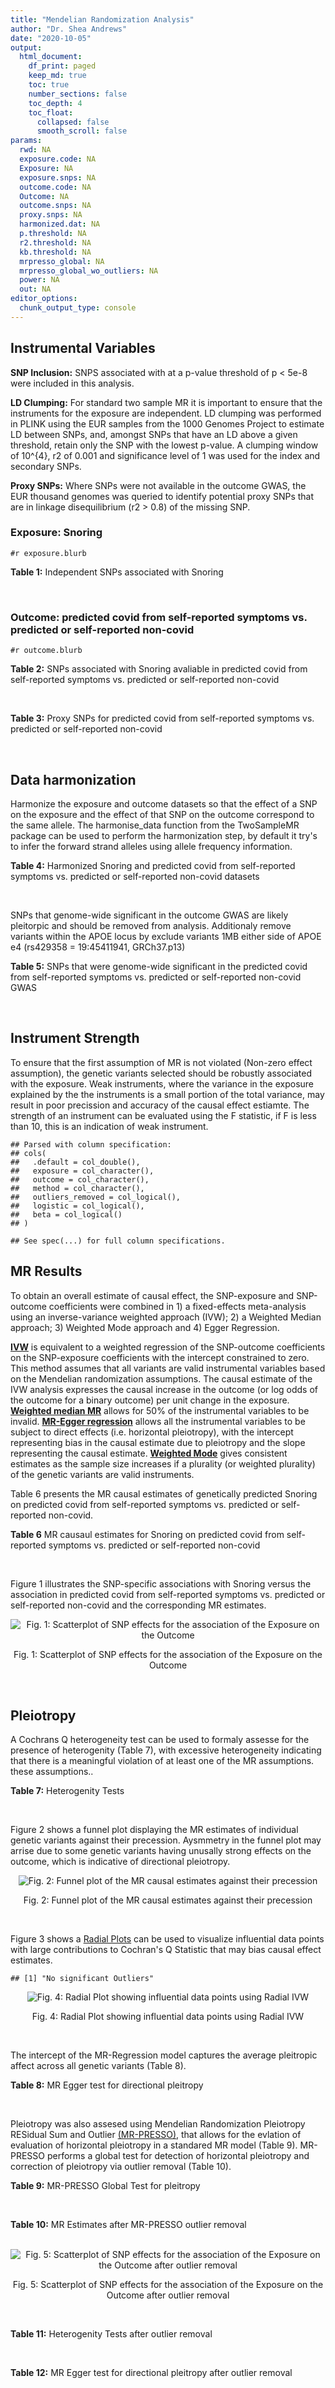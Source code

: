 ```yaml
---
title: "Mendelian Randomization Analysis"
author: "Dr. Shea Andrews"
date: "2020-10-05"
output:
  html_document:
    df_print: paged
    keep_md: true
    toc: true
    number_sections: false
    toc_depth: 4
    toc_float:
      collapsed: false
      smooth_scroll: false
params:
  rwd: NA
  exposure.code: NA
  Exposure: NA
  exposure.snps: NA
  outcome.code: NA
  Outcome: NA
  outcome.snps: NA
  proxy.snps: NA
  harmonized.dat: NA
  p.threshold: NA
  r2.threshold: NA
  kb.threshold: NA
  mrpresso_global: NA
  mrpresso_global_wo_outliers: NA
  power: NA
  out: NA
editor_options:
  chunk_output_type: console
---
```







## Instrumental Variables
**SNP Inclusion:** SNPS associated with at a p-value threshold of p < 5e-8 were included in this analysis.
<br>

**LD Clumping:** For standard two sample MR it is important to ensure that the instruments for the exposure are independent. LD clumping was performed in PLINK using the EUR samples from the 1000 Genomes Project to estimate LD between SNPs, and, amongst SNPs that have an LD above a given threshold, retain only the SNP with the lowest p-value. A clumping window of 10^{4}, r2 of 0.001 and significance level of 1 was used for the index and secondary SNPs.
<br>

**Proxy SNPs:** Where SNPs were not available in the outcome GWAS, the EUR thousand genomes was queried to identify potential proxy SNPs that are in linkage disequilibrium (r2 > 0.8) of the missing SNP.
<br>

### Exposure: Snoring
`#r exposure.blurb`
<br>

**Table 1:** Independent SNPs associated with Snoring
<div data-pagedtable="false">
  <script data-pagedtable-source type="application/json">
{"columns":[{"label":["SNP"],"name":[1],"type":["chr"],"align":["left"]},{"label":["CHROM"],"name":[2],"type":["dbl"],"align":["right"]},{"label":["POS"],"name":[3],"type":["dbl"],"align":["right"]},{"label":["REF"],"name":[4],"type":["chr"],"align":["left"]},{"label":["ALT"],"name":[5],"type":["chr"],"align":["left"]},{"label":["AF"],"name":[6],"type":["dbl"],"align":["right"]},{"label":["BETA"],"name":[7],"type":["dbl"],"align":["right"]},{"label":["SE"],"name":[8],"type":["dbl"],"align":["right"]},{"label":["Z"],"name":[9],"type":["dbl"],"align":["right"]},{"label":["P"],"name":[10],"type":["dbl"],"align":["right"]},{"label":["N"],"name":[11],"type":["dbl"],"align":["right"]},{"label":["TRAIT"],"name":[12],"type":["chr"],"align":["left"]}],"data":[{"1":"rs75144690","2":"1","3":"39698433","4":"T","5":"G","6":"0.688406","7":"-0.00631455","8":"0.00112857","9":"-5.59518","10":"1.8e-08","11":"408317","12":"Snoring"},{"1":"rs1416685","2":"1","3":"51243374","4":"G","5":"C","6":"0.407832","7":"0.00621289","8":"0.00106412","9":"5.83852","10":"5.3e-09","11":"408317","12":"Snoring"},{"1":"rs12119849","2":"1","3":"96878072","4":"G","5":"A","6":"0.087458","7":"0.01225620","8":"0.00186046","9":"6.58773","10":"4.1e-11","11":"408317","12":"Snoring"},{"1":"rs2115855","2":"2","3":"103875811","4":"T","5":"G","6":"0.269891","7":"0.00642997","8":"0.00118582","9":"5.42238","10":"3.6e-08","11":"408317","12":"Snoring"},{"1":"rs61597598","2":"2","3":"156996626","4":"G","5":"A","6":"0.135665","7":"0.01189470","8":"0.00152920","9":"7.77838","10":"5.1e-15","11":"408317","12":"Snoring"},{"1":"rs1374895","2":"3","3":"77615539","4":"C","5":"T","6":"0.545455","7":"-0.00647737","8":"0.00105131","9":"-6.16124","10":"4.5e-10","11":"408317","12":"Snoring"},{"1":"rs1609721","2":"3","3":"94009049","4":"T","5":"C","6":"0.399495","7":"-0.00606085","8":"0.00106787","9":"-5.67564","10":"8.0e-09","11":"408317","12":"Snoring"},{"1":"rs34811474","2":"4","3":"25408838","4":"G","5":"A","6":"0.232211","7":"-0.00799627","8":"0.00123692","9":"-6.46466","10":"1.3e-10","11":"408317","12":"Snoring"},{"1":"rs2307111","2":"5","3":"75003678","4":"T","5":"C","6":"0.393270","7":"-0.00766743","8":"0.00106982","9":"-7.16703","10":"4.8e-13","11":"408317","12":"Snoring"},{"1":"rs13156484","2":"5","3":"122653399","4":"G","5":"A","6":"0.471755","7":"-0.00579606","8":"0.00105642","9":"-5.48651","10":"2.7e-08","11":"408317","12":"Snoring"},{"1":"rs4976269","2":"5","3":"134452597","4":"G","5":"A","6":"0.328799","7":"-0.00684392","8":"0.00111414","9":"-6.14278","10":"8.6e-10","11":"408317","12":"Snoring"},{"1":"rs947612","2":"6","3":"73738661","4":"G","5":"A","6":"0.752976","7":"-0.00672890","8":"0.00121018","9":"-5.56025","10":"1.5e-08","11":"408317","12":"Snoring"},{"1":"rs2207944","2":"6","3":"84307328","4":"T","5":"C","6":"0.454561","7":"0.00594528","8":"0.00106471","9":"5.58394","10":"2.0e-08","11":"408317","12":"Snoring"},{"1":"rs17060460","2":"6","3":"100827834","4":"A","5":"G","6":"0.226648","7":"0.00709136","8":"0.00124704","9":"5.68655","10":"1.4e-08","11":"408317","12":"Snoring"},{"1":"rs17151229","2":"7","3":"127382155","4":"G","5":"C","6":"0.341229","7":"0.00653990","8":"0.00110239","9":"5.93247","10":"1.9e-09","11":"408317","12":"Snoring"},{"1":"rs13251292","2":"8","3":"71474355","4":"A","5":"G","6":"0.411138","7":"0.00737472","8":"0.00106717","9":"6.91054","10":"4.3e-12","11":"408317","12":"Snoring"},{"1":"rs7829639","2":"8","3":"78215352","4":"A","5":"G","6":"0.710398","7":"0.00741278","8":"0.00115501","9":"6.41794","10":"1.4e-10","11":"408317","12":"Snoring"},{"1":"rs4744369","2":"9","3":"97475396","4":"T","5":"A","6":"0.587017","7":"0.00582525","8":"0.00106803","9":"5.45420","10":"4.0e-08","11":"408317","12":"Snoring"},{"1":"rs725861","2":"10","3":"9063776","4":"A","5":"G","6":"0.188021","7":"0.00908198","8":"0.00133779","9":"6.78879","10":"1.0e-11","11":"408317","12":"Snoring"},{"1":"rs2049045","2":"11","3":"27694241","4":"G","5":"C","6":"0.186316","7":"-0.00834105","8":"0.00134145","9":"-6.21794","10":"8.8e-10","11":"408317","12":"Snoring"},{"1":"rs11018488","2":"11","3":"88861590","4":"A","5":"T","6":"0.373309","7":"-0.00678037","8":"0.00109873","9":"-6.17110","10":"5.3e-10","11":"408317","12":"Snoring"},{"1":"rs10878269","2":"12","3":"65791463","4":"C","5":"T","6":"0.364260","7":"0.00885643","8":"0.00108623","9":"8.15337","10":"2.3e-16","11":"408317","12":"Snoring"},{"1":"rs12429765","2":"13","3":"40745860","4":"A","5":"G","6":"0.491991","7":"-0.00679952","8":"0.00105080","9":"-6.47080","10":"6.2e-11","11":"408317","12":"Snoring"},{"1":"rs592333","2":"13","3":"51340315","4":"A","5":"G","6":"0.443919","7":"0.00905794","8":"0.00105120","9":"8.61676","10":"1.0e-17","11":"408317","12":"Snoring"},{"1":"rs9583546","2":"13","3":"111566412","4":"G","5":"C","6":"0.632219","7":"0.00586789","8":"0.00108049","9":"5.43077","10":"4.0e-08","11":"408317","12":"Snoring"},{"1":"rs2664299","2":"14","3":"99742187","4":"T","5":"C","6":"0.420780","7":"-0.00750294","8":"0.00106064","9":"-7.07397","10":"1.1e-12","11":"408317","12":"Snoring"},{"1":"rs1108431","2":"16","3":"31054607","4":"C","5":"T","6":"0.373169","7":"0.00659375","8":"0.00107941","9":"6.10866","10":"1.2e-09","11":"408317","12":"Snoring"},{"1":"rs57292959","2":"16","3":"53799279","4":"G","5":"T","6":"0.420989","7":"0.00694978","8":"0.00105927","9":"6.56091","10":"5.1e-11","11":"408317","12":"Snoring"},{"1":"rs8069947","2":"17","3":"1985843","4":"C","5":"T","6":"0.445942","7":"-0.00660598","8":"0.00105133","9":"-6.28345","10":"2.8e-10","11":"408317","12":"Snoring"},{"1":"rs1641511","2":"17","3":"7559677","4":"G","5":"A","6":"0.759472","7":"-0.00714582","8":"0.00123353","9":"-5.79298","10":"5.0e-09","11":"408317","12":"Snoring"},{"1":"rs57222984","2":"17","3":"43758898","4":"A","5":"G","6":"0.243725","7":"0.00843452","8":"0.00122014","9":"6.91275","10":"5.4e-12","11":"408317","12":"Snoring"},{"1":"rs17680229","2":"17","3":"46129762","4":"G","5":"A","6":"0.154745","7":"-0.00907807","8":"0.00145122","9":"-6.25547","10":"4.3e-10","11":"408317","12":"Snoring"},{"1":"rs180110","2":"17","3":"67930613","4":"G","5":"A","6":"0.590332","7":"0.00680144","8":"0.00105997","9":"6.41663","10":"2.1e-10","11":"408317","12":"Snoring"},{"1":"rs4987719","2":"18","3":"60960310","4":"C","5":"T","6":"0.033448","7":"0.01622480","8":"0.00290619","9":"5.58284","10":"3.5e-08","11":"408317","12":"Snoring"},{"1":"rs8108822","2":"19","3":"32183171","4":"C","5":"T","6":"0.095073","7":"-0.01087290","8":"0.00178271","9":"-6.09909","10":"6.2e-10","11":"408317","12":"Snoring"},{"1":"rs6054427","2":"20","3":"6635266","4":"G","5":"A","6":"0.620808","7":"0.00631646","8":"0.00108007","9":"5.84820","10":"4.0e-09","11":"408317","12":"Snoring"},{"1":"rs6099273","2":"20","3":"55347828","4":"C","5":"T","6":"0.252129","7":"0.00668196","8":"0.00120584","9":"5.54133","10":"2.6e-08","11":"408317","12":"Snoring"}],"options":{"columns":{"min":{},"max":[10]},"rows":{"min":[10],"max":[10]},"pages":{}}}
  </script>
</div>
<br>

### Outcome: predicted covid from self-reported symptoms vs. predicted or self-reported non-covid
`#r outcome.blurb`
<br>

**Table 2:** SNPs associated with Snoring avaliable in predicted covid from self-reported symptoms vs. predicted or self-reported non-covid
<div data-pagedtable="false">
  <script data-pagedtable-source type="application/json">
{"columns":[{"label":["SNP"],"name":[1],"type":["chr"],"align":["left"]},{"label":["CHROM"],"name":[2],"type":["dbl"],"align":["right"]},{"label":["POS"],"name":[3],"type":["dbl"],"align":["right"]},{"label":["REF"],"name":[4],"type":["chr"],"align":["left"]},{"label":["ALT"],"name":[5],"type":["chr"],"align":["left"]},{"label":["AF"],"name":[6],"type":["dbl"],"align":["right"]},{"label":["BETA"],"name":[7],"type":["dbl"],"align":["right"]},{"label":["SE"],"name":[8],"type":["dbl"],"align":["right"]},{"label":["Z"],"name":[9],"type":["dbl"],"align":["right"]},{"label":["P"],"name":[10],"type":["dbl"],"align":["right"]},{"label":["N"],"name":[11],"type":["dbl"],"align":["right"]},{"label":["TRAIT"],"name":[12],"type":["chr"],"align":["left"]}],"data":[{"1":"rs75144690","2":"1","3":"39698433","4":"T","5":"G","6":"0.6922","7":"-0.00094227","8":"0.054020","9":"-0.01744298","10":"0.98610","11":"8053","12":"predicted_covid_from_self-reported_symptoms_vs._predicted_or_self-reported_non-covid"},{"1":"rs1416685","2":"1","3":"51243374","4":"G","5":"C","6":"0.4920","7":"-0.02834900","8":"0.027181","9":"-1.04297119","10":"0.29700","11":"38632","12":"predicted_covid_from_self-reported_symptoms_vs._predicted_or_self-reported_non-covid"},{"1":"rs12119849","2":"1","3":"96878072","4":"G","5":"A","6":"0.4810","7":"0.03219500","8":"0.045849","9":"0.70219634","10":"0.48260","11":"38632","12":"predicted_covid_from_self-reported_symptoms_vs._predicted_or_self-reported_non-covid"},{"1":"rs2115855","2":"2","3":"103875811","4":"T","5":"G","6":"0.2322","7":"0.00930960","8":"0.060360","9":"0.15423459","10":"0.87740","11":"8053","12":"predicted_covid_from_self-reported_symptoms_vs._predicted_or_self-reported_non-covid"},{"1":"rs61597598","2":"2","3":"156996626","4":"G","5":"A","6":"0.4681","7":"0.02571800","8":"0.038052","9":"0.67586461","10":"0.49910","11":"38632","12":"predicted_covid_from_self-reported_symptoms_vs._predicted_or_self-reported_non-covid"},{"1":"rs1374895","2":"3","3":"77615539","4":"C","5":"T","6":"0.5021","7":"0.03802000","8":"0.026447","9":"1.43759217","10":"0.15050","11":"38632","12":"predicted_covid_from_self-reported_symptoms_vs._predicted_or_self-reported_non-covid"},{"1":"rs1609721","2":"3","3":"94009049","4":"T","5":"C","6":"0.4978","7":"-0.02060100","8":"0.027012","9":"-0.76266104","10":"0.44570","11":"38632","12":"predicted_covid_from_self-reported_symptoms_vs._predicted_or_self-reported_non-covid"},{"1":"rs34811474","2":"4","3":"25408838","4":"G","5":"A","6":"0.4876","7":"0.01223400","8":"0.034003","9":"0.35979178","10":"0.71900","11":"38632","12":"predicted_covid_from_self-reported_symptoms_vs._predicted_or_self-reported_non-covid"},{"1":"rs2307111","2":"5","3":"75003678","4":"T","5":"C","6":"0.4954","7":"-0.03285400","8":"0.026745","9":"-1.22841653","10":"0.21930","11":"38632","12":"predicted_covid_from_self-reported_symptoms_vs._predicted_or_self-reported_non-covid"},{"1":"rs13156484","2":"5","3":"122653399","4":"G","5":"A","6":"0.5092","7":"0.00345370","8":"0.026692","9":"0.12939083","10":"0.89700","11":"38632","12":"predicted_covid_from_self-reported_symptoms_vs._predicted_or_self-reported_non-covid"},{"1":"rs4976269","2":"5","3":"134452597","4":"G","5":"A","6":"0.4787","7":"0.00869340","8":"0.027720","9":"0.31361472","10":"0.75380","11":"38632","12":"predicted_covid_from_self-reported_symptoms_vs._predicted_or_self-reported_non-covid"},{"1":"rs947612","2":"6","3":"73738661","4":"G","5":"A","6":"0.5073","7":"0.07179500","8":"0.030218","9":"2.37590178","10":"0.01750","11":"38632","12":"predicted_covid_from_self-reported_symptoms_vs._predicted_or_self-reported_non-covid"},{"1":"rs2207944","2":"6","3":"84307328","4":"T","5":"C","6":"0.5059","7":"0.03524200","8":"0.026554","9":"1.32718235","10":"0.18450","11":"38632","12":"predicted_covid_from_self-reported_symptoms_vs._predicted_or_self-reported_non-covid"},{"1":"rs17060460","2":"6","3":"100827834","4":"A","5":"G","6":"0.4903","7":"0.01870800","8":"0.032179","9":"0.58137295","10":"0.56100","11":"38632","12":"predicted_covid_from_self-reported_symptoms_vs._predicted_or_self-reported_non-covid"},{"1":"rs17151229","2":"7","3":"127382155","4":"G","5":"C","6":"0.4976","7":"0.05749500","8":"0.027975","9":"2.05522788","10":"0.03985","11":"38632","12":"predicted_covid_from_self-reported_symptoms_vs._predicted_or_self-reported_non-covid"},{"1":"rs13251292","2":"8","3":"71474355","4":"A","5":"G","6":"0.4921","7":"-0.02542800","8":"0.027493","9":"-0.92488997","10":"0.35500","11":"38632","12":"predicted_covid_from_self-reported_symptoms_vs._predicted_or_self-reported_non-covid"},{"1":"rs7829639","2":"8","3":"78215352","4":"A","5":"G","6":"0.7052","7":"-0.06991300","8":"0.055145","9":"-1.26780306","10":"0.20490","11":"8053","12":"predicted_covid_from_self-reported_symptoms_vs._predicted_or_self-reported_non-covid"},{"1":"rs4744369","2":"9","3":"97475396","4":"T","5":"A","6":"0.5144","7":"0.01967100","8":"0.027001","9":"0.72852857","10":"0.46630","11":"38632","12":"predicted_covid_from_self-reported_symptoms_vs._predicted_or_self-reported_non-covid"},{"1":"rs725861","2":"10","3":"9063776","4":"A","5":"G","6":"0.4886","7":"-0.04377800","8":"0.034214","9":"-1.27953469","10":"0.20070","11":"38632","12":"predicted_covid_from_self-reported_symptoms_vs._predicted_or_self-reported_non-covid"},{"1":"rs2049045","2":"11","3":"27694241","4":"G","5":"C","6":"0.5269","7":"0.02254400","8":"0.037012","9":"0.60909975","10":"0.54250","11":"33249","12":"predicted_covid_from_self-reported_symptoms_vs._predicted_or_self-reported_non-covid"},{"1":"rs11018488","2":"11","3":"88861590","4":"A","5":"T","6":"0.4998","7":"0.00090335","8":"0.031394","9":"0.02877461","10":"0.97700","11":"33249","12":"predicted_covid_from_self-reported_symptoms_vs._predicted_or_self-reported_non-covid"},{"1":"rs10878269","2":"12","3":"65791463","4":"C","5":"T","6":"0.4852","7":"0.04026900","8":"0.027354","9":"1.47214301","10":"0.14100","11":"38632","12":"predicted_covid_from_self-reported_symptoms_vs._predicted_or_self-reported_non-covid"},{"1":"rs12429765","2":"13","3":"40745860","4":"A","5":"G","6":"0.5070","7":"-0.01934200","8":"0.028020","9":"-0.69029265","10":"0.49000","11":"35327","12":"predicted_covid_from_self-reported_symptoms_vs._predicted_or_self-reported_non-covid"},{"1":"rs592333","2":"13","3":"51340315","4":"A","5":"G","6":"0.5107","7":"-0.02738800","8":"0.029121","9":"-0.94048968","10":"0.34700","11":"38632","12":"predicted_covid_from_self-reported_symptoms_vs._predicted_or_self-reported_non-covid"},{"1":"rs9583546","2":"13","3":"111566412","4":"G","5":"C","6":"0.5164","7":"-0.04278400","8":"0.027397","9":"-1.56163084","10":"0.11840","11":"38632","12":"predicted_covid_from_self-reported_symptoms_vs._predicted_or_self-reported_non-covid"},{"1":"rs2664299","2":"14","3":"99742187","4":"T","5":"C","6":"0.4951","7":"-0.04372700","8":"0.026772","9":"-1.63331092","10":"0.10240","11":"38632","12":"predicted_covid_from_self-reported_symptoms_vs._predicted_or_self-reported_non-covid"},{"1":"rs1108431","2":"16","3":"31054607","4":"C","5":"T","6":"0.4892","7":"0.03546100","8":"0.027241","9":"1.30175104","10":"0.19300","11":"38632","12":"predicted_covid_from_self-reported_symptoms_vs._predicted_or_self-reported_non-covid"},{"1":"rs57292959","2":"16","3":"53799279","4":"G","5":"T","6":"0.4170","7":"0.01214800","8":"0.046551","9":"0.26096110","10":"0.79410","11":"11358","12":"predicted_covid_from_self-reported_symptoms_vs._predicted_or_self-reported_non-covid"},{"1":"rs8069947","2":"17","3":"1985843","4":"C","5":"T","6":"0.5179","7":"0.00507500","8":"0.026863","9":"0.18892156","10":"0.85020","11":"38632","12":"predicted_covid_from_self-reported_symptoms_vs._predicted_or_self-reported_non-covid"},{"1":"rs1641511","2":"17","3":"7559677","4":"G","5":"A","6":"0.5162","7":"-0.01644800","8":"0.030715","9":"-0.53550383","10":"0.59230","11":"38632","12":"predicted_covid_from_self-reported_symptoms_vs._predicted_or_self-reported_non-covid"},{"1":"rs57222984","2":"17","3":"43758898","4":"A","5":"G","6":"0.4696","7":"0.00755730","8":"0.034436","9":"0.21945929","10":"0.82630","11":"35962","12":"predicted_covid_from_self-reported_symptoms_vs._predicted_or_self-reported_non-covid"},{"1":"rs17680229","2":"17","3":"46129762","4":"G","5":"A","6":"0.4619","7":"0.01949400","8":"0.036965","9":"0.52736372","10":"0.59790","11":"38632","12":"predicted_covid_from_self-reported_symptoms_vs._predicted_or_self-reported_non-covid"},{"1":"rs180110","2":"17","3":"67930613","4":"G","5":"A","6":"0.5169","7":"-0.01841800","8":"0.026643","9":"-0.69128852","10":"0.48940","11":"38632","12":"predicted_covid_from_self-reported_symptoms_vs._predicted_or_self-reported_non-covid"},{"1":"rs4987719","2":"18","3":"60960310","4":"C","5":"T","6":"0.5921","7":"0.09034900","8":"0.099923","9":"0.90418622","10":"0.36590","11":"30579","12":"predicted_covid_from_self-reported_symptoms_vs._predicted_or_self-reported_non-covid"},{"1":"rs8108822","2":"NA","3":"NA","4":"NA","5":"NA","6":"NA","7":"NA","8":"NA","9":"NA","10":"NA","11":"NA","12":"NA"},{"1":"rs6054427","2":"NA","3":"NA","4":"NA","5":"NA","6":"NA","7":"NA","8":"NA","9":"NA","10":"NA","11":"NA","12":"NA"},{"1":"rs6099273","2":"NA","3":"NA","4":"NA","5":"NA","6":"NA","7":"NA","8":"NA","9":"NA","10":"NA","11":"NA","12":"NA"}],"options":{"columns":{"min":{},"max":[10]},"rows":{"min":[10],"max":[10]},"pages":{}}}
  </script>
</div>
<br>

**Table 3:** Proxy SNPs for predicted covid from self-reported symptoms vs. predicted or self-reported non-covid
<div data-pagedtable="false">
  <script data-pagedtable-source type="application/json">
{"columns":[{"label":["proxy.outcome"],"name":[1],"type":["lgl"],"align":["right"]},{"label":["target_snp"],"name":[2],"type":["chr"],"align":["left"]},{"label":["proxy_snp"],"name":[3],"type":["lgl"],"align":["right"]},{"label":["ld.r2"],"name":[4],"type":["lgl"],"align":["right"]},{"label":["Dprime"],"name":[5],"type":["lgl"],"align":["right"]},{"label":["ref.proxy"],"name":[6],"type":["lgl"],"align":["right"]},{"label":["alt.proxy"],"name":[7],"type":["lgl"],"align":["right"]},{"label":["CHROM"],"name":[8],"type":["lgl"],"align":["right"]},{"label":["POS"],"name":[9],"type":["lgl"],"align":["right"]},{"label":["ALT.proxy"],"name":[10],"type":["lgl"],"align":["right"]},{"label":["REF.proxy"],"name":[11],"type":["lgl"],"align":["right"]},{"label":["AF"],"name":[12],"type":["lgl"],"align":["right"]},{"label":["BETA"],"name":[13],"type":["lgl"],"align":["right"]},{"label":["SE"],"name":[14],"type":["lgl"],"align":["right"]},{"label":["P"],"name":[15],"type":["lgl"],"align":["right"]},{"label":["N"],"name":[16],"type":["lgl"],"align":["right"]},{"label":["ref"],"name":[17],"type":["lgl"],"align":["right"]},{"label":["alt"],"name":[18],"type":["lgl"],"align":["right"]},{"label":["ALT"],"name":[19],"type":["lgl"],"align":["right"]},{"label":["REF"],"name":[20],"type":["lgl"],"align":["right"]},{"label":["PHASE"],"name":[21],"type":["lgl"],"align":["right"]}],"data":[{"1":"NA","2":"rs8108822","3":"NA","4":"NA","5":"NA","6":"NA","7":"NA","8":"NA","9":"NA","10":"NA","11":"NA","12":"NA","13":"NA","14":"NA","15":"NA","16":"NA","17":"NA","18":"NA","19":"NA","20":"NA","21":"NA"},{"1":"NA","2":"rs6054427","3":"NA","4":"NA","5":"NA","6":"NA","7":"NA","8":"NA","9":"NA","10":"NA","11":"NA","12":"NA","13":"NA","14":"NA","15":"NA","16":"NA","17":"NA","18":"NA","19":"NA","20":"NA","21":"NA"},{"1":"NA","2":"rs6099273","3":"NA","4":"NA","5":"NA","6":"NA","7":"NA","8":"NA","9":"NA","10":"NA","11":"NA","12":"NA","13":"NA","14":"NA","15":"NA","16":"NA","17":"NA","18":"NA","19":"NA","20":"NA","21":"NA"}],"options":{"columns":{"min":{},"max":[10]},"rows":{"min":[10],"max":[10]},"pages":{}}}
  </script>
</div>
<br>

## Data harmonization
Harmonize the exposure and outcome datasets so that the effect of a SNP on the exposure and the effect of that SNP on the outcome correspond to the same allele. The harmonise_data function from the TwoSampleMR package can be used to perform the harmonization step, by default it try's to infer the forward strand alleles using allele frequency information.
<br>

**Table 4:** Harmonized Snoring and predicted covid from self-reported symptoms vs. predicted or self-reported non-covid datasets
<div data-pagedtable="false">
  <script data-pagedtable-source type="application/json">
{"columns":[{"label":["SNP"],"name":[1],"type":["chr"],"align":["left"]},{"label":["effect_allele.exposure"],"name":[2],"type":["chr"],"align":["left"]},{"label":["other_allele.exposure"],"name":[3],"type":["chr"],"align":["left"]},{"label":["effect_allele.outcome"],"name":[4],"type":["chr"],"align":["left"]},{"label":["other_allele.outcome"],"name":[5],"type":["chr"],"align":["left"]},{"label":["beta.exposure"],"name":[6],"type":["dbl"],"align":["right"]},{"label":["beta.outcome"],"name":[7],"type":["dbl"],"align":["right"]},{"label":["eaf.exposure"],"name":[8],"type":["dbl"],"align":["right"]},{"label":["eaf.outcome"],"name":[9],"type":["dbl"],"align":["right"]},{"label":["remove"],"name":[10],"type":["lgl"],"align":["right"]},{"label":["palindromic"],"name":[11],"type":["lgl"],"align":["right"]},{"label":["ambiguous"],"name":[12],"type":["lgl"],"align":["right"]},{"label":["id.outcome"],"name":[13],"type":["chr"],"align":["left"]},{"label":["chr.outcome"],"name":[14],"type":["dbl"],"align":["right"]},{"label":["pos.outcome"],"name":[15],"type":["dbl"],"align":["right"]},{"label":["se.outcome"],"name":[16],"type":["dbl"],"align":["right"]},{"label":["z.outcome"],"name":[17],"type":["dbl"],"align":["right"]},{"label":["pval.outcome"],"name":[18],"type":["dbl"],"align":["right"]},{"label":["samplesize.outcome"],"name":[19],"type":["dbl"],"align":["right"]},{"label":["outcome"],"name":[20],"type":["chr"],"align":["left"]},{"label":["mr_keep.outcome"],"name":[21],"type":["lgl"],"align":["right"]},{"label":["pval_origin.outcome"],"name":[22],"type":["chr"],"align":["left"]},{"label":["chr.exposure"],"name":[23],"type":["dbl"],"align":["right"]},{"label":["pos.exposure"],"name":[24],"type":["dbl"],"align":["right"]},{"label":["se.exposure"],"name":[25],"type":["dbl"],"align":["right"]},{"label":["z.exposure"],"name":[26],"type":["dbl"],"align":["right"]},{"label":["pval.exposure"],"name":[27],"type":["dbl"],"align":["right"]},{"label":["samplesize.exposure"],"name":[28],"type":["dbl"],"align":["right"]},{"label":["exposure"],"name":[29],"type":["chr"],"align":["left"]},{"label":["mr_keep.exposure"],"name":[30],"type":["lgl"],"align":["right"]},{"label":["pval_origin.exposure"],"name":[31],"type":["chr"],"align":["left"]},{"label":["id.exposure"],"name":[32],"type":["chr"],"align":["left"]},{"label":["action"],"name":[33],"type":["dbl"],"align":["right"]},{"label":["mr_keep"],"name":[34],"type":["lgl"],"align":["right"]},{"label":["pt"],"name":[35],"type":["dbl"],"align":["right"]},{"label":["pleitropy_keep"],"name":[36],"type":["lgl"],"align":["right"]},{"label":["mrpresso_RSSobs"],"name":[37],"type":["lgl"],"align":["right"]},{"label":["mrpresso_pval"],"name":[38],"type":["lgl"],"align":["right"]},{"label":["mrpresso_keep"],"name":[39],"type":["lgl"],"align":["right"]}],"data":[{"1":"rs10878269","2":"T","3":"C","4":"T","5":"C","6":"0.00885643","7":"0.04026900","8":"0.364260","9":"0.4852","10":"FALSE","11":"FALSE","12":"FALSE","13":"64TYgk","14":"12","15":"65791463","16":"0.027354","17":"1.47214301","18":"0.14100","19":"38632","20":"covidhgi2020anaD1v3","21":"TRUE","22":"reported","23":"12","24":"65791463","25":"0.00108623","26":"8.15337","27":"2.3e-16","28":"408317","29":"Campos2020snor","30":"TRUE","31":"reported","32":"uRxIzl","33":"2","34":"TRUE","35":"5e-08","36":"TRUE","37":"NA","38":"NA","39":"TRUE"},{"1":"rs11018488","2":"T","3":"A","4":"T","5":"A","6":"-0.00678037","7":"0.00090335","8":"0.373309","9":"0.4998","10":"FALSE","11":"TRUE","12":"TRUE","13":"64TYgk","14":"11","15":"88861590","16":"0.031394","17":"0.02877461","18":"0.97700","19":"33249","20":"covidhgi2020anaD1v3","21":"TRUE","22":"reported","23":"11","24":"88861590","25":"0.00109873","26":"-6.17110","27":"5.3e-10","28":"408317","29":"Campos2020snor","30":"TRUE","31":"reported","32":"uRxIzl","33":"2","34":"FALSE","35":"5e-08","36":"TRUE","37":"NA","38":"NA","39":"NA"},{"1":"rs1108431","2":"T","3":"C","4":"T","5":"C","6":"0.00659375","7":"0.03546100","8":"0.373169","9":"0.4892","10":"FALSE","11":"FALSE","12":"FALSE","13":"64TYgk","14":"16","15":"31054607","16":"0.027241","17":"1.30175104","18":"0.19300","19":"38632","20":"covidhgi2020anaD1v3","21":"TRUE","22":"reported","23":"16","24":"31054607","25":"0.00107941","26":"6.10866","27":"1.2e-09","28":"408317","29":"Campos2020snor","30":"TRUE","31":"reported","32":"uRxIzl","33":"2","34":"TRUE","35":"5e-08","36":"TRUE","37":"NA","38":"NA","39":"TRUE"},{"1":"rs12119849","2":"A","3":"G","4":"A","5":"G","6":"0.01225620","7":"0.03219500","8":"0.087458","9":"0.4810","10":"FALSE","11":"FALSE","12":"FALSE","13":"64TYgk","14":"1","15":"96878072","16":"0.045849","17":"0.70219634","18":"0.48260","19":"38632","20":"covidhgi2020anaD1v3","21":"TRUE","22":"reported","23":"1","24":"96878072","25":"0.00186046","26":"6.58773","27":"4.1e-11","28":"408317","29":"Campos2020snor","30":"TRUE","31":"reported","32":"uRxIzl","33":"2","34":"TRUE","35":"5e-08","36":"TRUE","37":"NA","38":"NA","39":"TRUE"},{"1":"rs12429765","2":"G","3":"A","4":"G","5":"A","6":"-0.00679952","7":"-0.01934200","8":"0.491991","9":"0.5070","10":"FALSE","11":"FALSE","12":"FALSE","13":"64TYgk","14":"13","15":"40745860","16":"0.028020","17":"-0.69029265","18":"0.49000","19":"35327","20":"covidhgi2020anaD1v3","21":"TRUE","22":"reported","23":"13","24":"40745860","25":"0.00105080","26":"-6.47080","27":"6.2e-11","28":"408317","29":"Campos2020snor","30":"TRUE","31":"reported","32":"uRxIzl","33":"2","34":"TRUE","35":"5e-08","36":"TRUE","37":"NA","38":"NA","39":"TRUE"},{"1":"rs13156484","2":"A","3":"G","4":"A","5":"G","6":"-0.00579606","7":"0.00345370","8":"0.471755","9":"0.5092","10":"FALSE","11":"FALSE","12":"FALSE","13":"64TYgk","14":"5","15":"122653399","16":"0.026692","17":"0.12939083","18":"0.89700","19":"38632","20":"covidhgi2020anaD1v3","21":"TRUE","22":"reported","23":"5","24":"122653399","25":"0.00105642","26":"-5.48651","27":"2.7e-08","28":"408317","29":"Campos2020snor","30":"TRUE","31":"reported","32":"uRxIzl","33":"2","34":"TRUE","35":"5e-08","36":"TRUE","37":"NA","38":"NA","39":"TRUE"},{"1":"rs13251292","2":"G","3":"A","4":"G","5":"A","6":"0.00737472","7":"-0.02542800","8":"0.411138","9":"0.4921","10":"FALSE","11":"FALSE","12":"FALSE","13":"64TYgk","14":"8","15":"71474355","16":"0.027493","17":"-0.92488997","18":"0.35500","19":"38632","20":"covidhgi2020anaD1v3","21":"TRUE","22":"reported","23":"8","24":"71474355","25":"0.00106717","26":"6.91054","27":"4.3e-12","28":"408317","29":"Campos2020snor","30":"TRUE","31":"reported","32":"uRxIzl","33":"2","34":"TRUE","35":"5e-08","36":"TRUE","37":"NA","38":"NA","39":"TRUE"},{"1":"rs1374895","2":"T","3":"C","4":"T","5":"C","6":"-0.00647737","7":"0.03802000","8":"0.545455","9":"0.5021","10":"FALSE","11":"FALSE","12":"FALSE","13":"64TYgk","14":"3","15":"77615539","16":"0.026447","17":"1.43759217","18":"0.15050","19":"38632","20":"covidhgi2020anaD1v3","21":"TRUE","22":"reported","23":"3","24":"77615539","25":"0.00105131","26":"-6.16124","27":"4.5e-10","28":"408317","29":"Campos2020snor","30":"TRUE","31":"reported","32":"uRxIzl","33":"2","34":"TRUE","35":"5e-08","36":"TRUE","37":"NA","38":"NA","39":"TRUE"},{"1":"rs1416685","2":"C","3":"G","4":"C","5":"G","6":"0.00621289","7":"-0.02834900","8":"0.407832","9":"0.4920","10":"FALSE","11":"TRUE","12":"TRUE","13":"64TYgk","14":"1","15":"51243374","16":"0.027181","17":"-1.04297119","18":"0.29700","19":"38632","20":"covidhgi2020anaD1v3","21":"TRUE","22":"reported","23":"1","24":"51243374","25":"0.00106412","26":"5.83852","27":"5.3e-09","28":"408317","29":"Campos2020snor","30":"TRUE","31":"reported","32":"uRxIzl","33":"2","34":"FALSE","35":"5e-08","36":"TRUE","37":"NA","38":"NA","39":"NA"},{"1":"rs1609721","2":"C","3":"T","4":"C","5":"T","6":"-0.00606085","7":"-0.02060100","8":"0.399495","9":"0.4978","10":"FALSE","11":"FALSE","12":"FALSE","13":"64TYgk","14":"3","15":"94009049","16":"0.027012","17":"-0.76266104","18":"0.44570","19":"38632","20":"covidhgi2020anaD1v3","21":"TRUE","22":"reported","23":"3","24":"94009049","25":"0.00106787","26":"-5.67564","27":"8.0e-09","28":"408317","29":"Campos2020snor","30":"TRUE","31":"reported","32":"uRxIzl","33":"2","34":"TRUE","35":"5e-08","36":"TRUE","37":"NA","38":"NA","39":"TRUE"},{"1":"rs1641511","2":"A","3":"G","4":"A","5":"G","6":"-0.00714582","7":"-0.01644800","8":"0.759472","9":"0.5162","10":"FALSE","11":"FALSE","12":"FALSE","13":"64TYgk","14":"17","15":"7559677","16":"0.030715","17":"-0.53550383","18":"0.59230","19":"38632","20":"covidhgi2020anaD1v3","21":"TRUE","22":"reported","23":"17","24":"7559677","25":"0.00123353","26":"-5.79298","27":"5.0e-09","28":"408317","29":"Campos2020snor","30":"TRUE","31":"reported","32":"uRxIzl","33":"2","34":"TRUE","35":"5e-08","36":"TRUE","37":"NA","38":"NA","39":"TRUE"},{"1":"rs17060460","2":"G","3":"A","4":"G","5":"A","6":"0.00709136","7":"0.01870800","8":"0.226648","9":"0.4903","10":"FALSE","11":"FALSE","12":"FALSE","13":"64TYgk","14":"6","15":"100827834","16":"0.032179","17":"0.58137295","18":"0.56100","19":"38632","20":"covidhgi2020anaD1v3","21":"TRUE","22":"reported","23":"6","24":"100827834","25":"0.00124704","26":"5.68655","27":"1.4e-08","28":"408317","29":"Campos2020snor","30":"TRUE","31":"reported","32":"uRxIzl","33":"2","34":"TRUE","35":"5e-08","36":"TRUE","37":"NA","38":"NA","39":"TRUE"},{"1":"rs17151229","2":"C","3":"G","4":"C","5":"G","6":"0.00653990","7":"0.05749500","8":"0.341229","9":"0.4976","10":"FALSE","11":"TRUE","12":"TRUE","13":"64TYgk","14":"7","15":"127382155","16":"0.027975","17":"2.05522788","18":"0.03985","19":"38632","20":"covidhgi2020anaD1v3","21":"TRUE","22":"reported","23":"7","24":"127382155","25":"0.00110239","26":"5.93247","27":"1.9e-09","28":"408317","29":"Campos2020snor","30":"TRUE","31":"reported","32":"uRxIzl","33":"2","34":"FALSE","35":"5e-08","36":"TRUE","37":"NA","38":"NA","39":"NA"},{"1":"rs17680229","2":"A","3":"G","4":"A","5":"G","6":"-0.00907807","7":"0.01949400","8":"0.154745","9":"0.4619","10":"FALSE","11":"FALSE","12":"FALSE","13":"64TYgk","14":"17","15":"46129762","16":"0.036965","17":"0.52736372","18":"0.59790","19":"38632","20":"covidhgi2020anaD1v3","21":"TRUE","22":"reported","23":"17","24":"46129762","25":"0.00145122","26":"-6.25547","27":"4.3e-10","28":"408317","29":"Campos2020snor","30":"TRUE","31":"reported","32":"uRxIzl","33":"2","34":"TRUE","35":"5e-08","36":"TRUE","37":"NA","38":"NA","39":"TRUE"},{"1":"rs180110","2":"A","3":"G","4":"A","5":"G","6":"0.00680144","7":"-0.01841800","8":"0.590332","9":"0.5169","10":"FALSE","11":"FALSE","12":"FALSE","13":"64TYgk","14":"17","15":"67930613","16":"0.026643","17":"-0.69128852","18":"0.48940","19":"38632","20":"covidhgi2020anaD1v3","21":"TRUE","22":"reported","23":"17","24":"67930613","25":"0.00105997","26":"6.41663","27":"2.1e-10","28":"408317","29":"Campos2020snor","30":"TRUE","31":"reported","32":"uRxIzl","33":"2","34":"TRUE","35":"5e-08","36":"TRUE","37":"NA","38":"NA","39":"TRUE"},{"1":"rs2049045","2":"C","3":"G","4":"C","5":"G","6":"-0.00834105","7":"-0.02254400","8":"0.186316","9":"0.4731","10":"FALSE","11":"TRUE","12":"TRUE","13":"64TYgk","14":"11","15":"27694241","16":"0.037012","17":"0.60909975","18":"0.54250","19":"33249","20":"covidhgi2020anaD1v3","21":"TRUE","22":"reported","23":"11","24":"27694241","25":"0.00134145","26":"-6.21794","27":"8.8e-10","28":"408317","29":"Campos2020snor","30":"TRUE","31":"reported","32":"uRxIzl","33":"2","34":"FALSE","35":"5e-08","36":"TRUE","37":"NA","38":"NA","39":"NA"},{"1":"rs2115855","2":"G","3":"T","4":"G","5":"T","6":"0.00642997","7":"0.00930960","8":"0.269891","9":"0.2322","10":"FALSE","11":"FALSE","12":"FALSE","13":"64TYgk","14":"2","15":"103875811","16":"0.060360","17":"0.15423459","18":"0.87740","19":"8053","20":"covidhgi2020anaD1v3","21":"TRUE","22":"reported","23":"2","24":"103875811","25":"0.00118582","26":"5.42238","27":"3.6e-08","28":"408317","29":"Campos2020snor","30":"TRUE","31":"reported","32":"uRxIzl","33":"2","34":"TRUE","35":"5e-08","36":"TRUE","37":"NA","38":"NA","39":"TRUE"},{"1":"rs2207944","2":"C","3":"T","4":"C","5":"T","6":"0.00594528","7":"0.03524200","8":"0.454561","9":"0.5059","10":"FALSE","11":"FALSE","12":"FALSE","13":"64TYgk","14":"6","15":"84307328","16":"0.026554","17":"1.32718235","18":"0.18450","19":"38632","20":"covidhgi2020anaD1v3","21":"TRUE","22":"reported","23":"6","24":"84307328","25":"0.00106471","26":"5.58394","27":"2.0e-08","28":"408317","29":"Campos2020snor","30":"TRUE","31":"reported","32":"uRxIzl","33":"2","34":"TRUE","35":"5e-08","36":"TRUE","37":"NA","38":"NA","39":"TRUE"},{"1":"rs2307111","2":"C","3":"T","4":"C","5":"T","6":"-0.00766743","7":"-0.03285400","8":"0.393270","9":"0.4954","10":"FALSE","11":"FALSE","12":"FALSE","13":"64TYgk","14":"5","15":"75003678","16":"0.026745","17":"-1.22841653","18":"0.21930","19":"38632","20":"covidhgi2020anaD1v3","21":"TRUE","22":"reported","23":"5","24":"75003678","25":"0.00106982","26":"-7.16703","27":"4.8e-13","28":"408317","29":"Campos2020snor","30":"TRUE","31":"reported","32":"uRxIzl","33":"2","34":"TRUE","35":"5e-08","36":"TRUE","37":"NA","38":"NA","39":"TRUE"},{"1":"rs2664299","2":"C","3":"T","4":"C","5":"T","6":"-0.00750294","7":"-0.04372700","8":"0.420780","9":"0.4951","10":"FALSE","11":"FALSE","12":"FALSE","13":"64TYgk","14":"14","15":"99742187","16":"0.026772","17":"-1.63331092","18":"0.10240","19":"38632","20":"covidhgi2020anaD1v3","21":"TRUE","22":"reported","23":"14","24":"99742187","25":"0.00106064","26":"-7.07397","27":"1.1e-12","28":"408317","29":"Campos2020snor","30":"TRUE","31":"reported","32":"uRxIzl","33":"2","34":"TRUE","35":"5e-08","36":"TRUE","37":"NA","38":"NA","39":"TRUE"},{"1":"rs34811474","2":"A","3":"G","4":"A","5":"G","6":"-0.00799627","7":"0.01223400","8":"0.232211","9":"0.4876","10":"FALSE","11":"FALSE","12":"FALSE","13":"64TYgk","14":"4","15":"25408838","16":"0.034003","17":"0.35979178","18":"0.71900","19":"38632","20":"covidhgi2020anaD1v3","21":"TRUE","22":"reported","23":"4","24":"25408838","25":"0.00123692","26":"-6.46466","27":"1.3e-10","28":"408317","29":"Campos2020snor","30":"TRUE","31":"reported","32":"uRxIzl","33":"2","34":"TRUE","35":"5e-08","36":"TRUE","37":"NA","38":"NA","39":"TRUE"},{"1":"rs4744369","2":"A","3":"T","4":"A","5":"T","6":"0.00582525","7":"0.01967100","8":"0.587017","9":"0.5144","10":"FALSE","11":"TRUE","12":"TRUE","13":"64TYgk","14":"9","15":"97475396","16":"0.027001","17":"0.72852857","18":"0.46630","19":"38632","20":"covidhgi2020anaD1v3","21":"TRUE","22":"reported","23":"9","24":"97475396","25":"0.00106803","26":"5.45420","27":"4.0e-08","28":"408317","29":"Campos2020snor","30":"TRUE","31":"reported","32":"uRxIzl","33":"2","34":"FALSE","35":"5e-08","36":"TRUE","37":"NA","38":"NA","39":"NA"},{"1":"rs4976269","2":"A","3":"G","4":"A","5":"G","6":"-0.00684392","7":"0.00869340","8":"0.328799","9":"0.4787","10":"FALSE","11":"FALSE","12":"FALSE","13":"64TYgk","14":"5","15":"134452597","16":"0.027720","17":"0.31361472","18":"0.75380","19":"38632","20":"covidhgi2020anaD1v3","21":"TRUE","22":"reported","23":"5","24":"134452597","25":"0.00111414","26":"-6.14278","27":"8.6e-10","28":"408317","29":"Campos2020snor","30":"TRUE","31":"reported","32":"uRxIzl","33":"2","34":"TRUE","35":"5e-08","36":"TRUE","37":"NA","38":"NA","39":"TRUE"},{"1":"rs4987719","2":"T","3":"C","4":"T","5":"C","6":"0.01622480","7":"0.09034900","8":"0.033448","9":"0.5921","10":"FALSE","11":"FALSE","12":"FALSE","13":"64TYgk","14":"18","15":"60960310","16":"0.099923","17":"0.90418622","18":"0.36590","19":"30579","20":"covidhgi2020anaD1v3","21":"TRUE","22":"reported","23":"18","24":"60960310","25":"0.00290619","26":"5.58284","27":"3.5e-08","28":"408317","29":"Campos2020snor","30":"TRUE","31":"reported","32":"uRxIzl","33":"2","34":"TRUE","35":"5e-08","36":"TRUE","37":"NA","38":"NA","39":"TRUE"},{"1":"rs57222984","2":"G","3":"A","4":"G","5":"A","6":"0.00843452","7":"0.00755730","8":"0.243725","9":"0.4696","10":"FALSE","11":"FALSE","12":"FALSE","13":"64TYgk","14":"17","15":"43758898","16":"0.034436","17":"0.21945929","18":"0.82630","19":"35962","20":"covidhgi2020anaD1v3","21":"TRUE","22":"reported","23":"17","24":"43758898","25":"0.00122014","26":"6.91275","27":"5.4e-12","28":"408317","29":"Campos2020snor","30":"TRUE","31":"reported","32":"uRxIzl","33":"2","34":"TRUE","35":"5e-08","36":"TRUE","37":"NA","38":"NA","39":"TRUE"},{"1":"rs57292959","2":"T","3":"G","4":"T","5":"G","6":"0.00694978","7":"0.01214800","8":"0.420989","9":"0.4170","10":"FALSE","11":"FALSE","12":"FALSE","13":"64TYgk","14":"16","15":"53799279","16":"0.046551","17":"0.26096110","18":"0.79410","19":"11358","20":"covidhgi2020anaD1v3","21":"TRUE","22":"reported","23":"16","24":"53799279","25":"0.00105927","26":"6.56091","27":"5.1e-11","28":"408317","29":"Campos2020snor","30":"TRUE","31":"reported","32":"uRxIzl","33":"2","34":"TRUE","35":"5e-08","36":"TRUE","37":"NA","38":"NA","39":"TRUE"},{"1":"rs592333","2":"G","3":"A","4":"G","5":"A","6":"0.00905794","7":"-0.02738800","8":"0.443919","9":"0.5107","10":"FALSE","11":"FALSE","12":"FALSE","13":"64TYgk","14":"13","15":"51340315","16":"0.029121","17":"-0.94048968","18":"0.34700","19":"38632","20":"covidhgi2020anaD1v3","21":"TRUE","22":"reported","23":"13","24":"51340315","25":"0.00105120","26":"8.61676","27":"1.0e-17","28":"408317","29":"Campos2020snor","30":"TRUE","31":"reported","32":"uRxIzl","33":"2","34":"TRUE","35":"5e-08","36":"TRUE","37":"NA","38":"NA","39":"TRUE"},{"1":"rs61597598","2":"A","3":"G","4":"A","5":"G","6":"0.01189470","7":"0.02571800","8":"0.135665","9":"0.4681","10":"FALSE","11":"FALSE","12":"FALSE","13":"64TYgk","14":"2","15":"156996626","16":"0.038052","17":"0.67586461","18":"0.49910","19":"38632","20":"covidhgi2020anaD1v3","21":"TRUE","22":"reported","23":"2","24":"156996626","25":"0.00152920","26":"7.77838","27":"5.1e-15","28":"408317","29":"Campos2020snor","30":"TRUE","31":"reported","32":"uRxIzl","33":"2","34":"TRUE","35":"5e-08","36":"TRUE","37":"NA","38":"NA","39":"TRUE"},{"1":"rs725861","2":"G","3":"A","4":"G","5":"A","6":"0.00908198","7":"-0.04377800","8":"0.188021","9":"0.4886","10":"FALSE","11":"FALSE","12":"FALSE","13":"64TYgk","14":"10","15":"9063776","16":"0.034214","17":"-1.27953469","18":"0.20070","19":"38632","20":"covidhgi2020anaD1v3","21":"TRUE","22":"reported","23":"10","24":"9063776","25":"0.00133779","26":"6.78879","27":"1.0e-11","28":"408317","29":"Campos2020snor","30":"TRUE","31":"reported","32":"uRxIzl","33":"2","34":"TRUE","35":"5e-08","36":"TRUE","37":"NA","38":"NA","39":"TRUE"},{"1":"rs75144690","2":"G","3":"T","4":"G","5":"T","6":"-0.00631455","7":"-0.00094227","8":"0.688406","9":"0.6922","10":"FALSE","11":"FALSE","12":"FALSE","13":"64TYgk","14":"1","15":"39698433","16":"0.054020","17":"-0.01744298","18":"0.98610","19":"8053","20":"covidhgi2020anaD1v3","21":"TRUE","22":"reported","23":"1","24":"39698433","25":"0.00112857","26":"-5.59518","27":"1.8e-08","28":"408317","29":"Campos2020snor","30":"TRUE","31":"reported","32":"uRxIzl","33":"2","34":"TRUE","35":"5e-08","36":"TRUE","37":"NA","38":"NA","39":"TRUE"},{"1":"rs7829639","2":"G","3":"A","4":"G","5":"A","6":"0.00741278","7":"-0.06991300","8":"0.710398","9":"0.7052","10":"FALSE","11":"FALSE","12":"FALSE","13":"64TYgk","14":"8","15":"78215352","16":"0.055145","17":"-1.26780306","18":"0.20490","19":"8053","20":"covidhgi2020anaD1v3","21":"TRUE","22":"reported","23":"8","24":"78215352","25":"0.00115501","26":"6.41794","27":"1.4e-10","28":"408317","29":"Campos2020snor","30":"TRUE","31":"reported","32":"uRxIzl","33":"2","34":"TRUE","35":"5e-08","36":"TRUE","37":"NA","38":"NA","39":"TRUE"},{"1":"rs8069947","2":"T","3":"C","4":"T","5":"C","6":"-0.00660598","7":"0.00507500","8":"0.445942","9":"0.5179","10":"FALSE","11":"FALSE","12":"FALSE","13":"64TYgk","14":"17","15":"1985843","16":"0.026863","17":"0.18892156","18":"0.85020","19":"38632","20":"covidhgi2020anaD1v3","21":"TRUE","22":"reported","23":"17","24":"1985843","25":"0.00105133","26":"-6.28345","27":"2.8e-10","28":"408317","29":"Campos2020snor","30":"TRUE","31":"reported","32":"uRxIzl","33":"2","34":"TRUE","35":"5e-08","36":"TRUE","37":"NA","38":"NA","39":"TRUE"},{"1":"rs947612","2":"A","3":"G","4":"A","5":"G","6":"-0.00672890","7":"0.07179500","8":"0.752976","9":"0.5073","10":"FALSE","11":"FALSE","12":"FALSE","13":"64TYgk","14":"6","15":"73738661","16":"0.030218","17":"2.37590178","18":"0.01750","19":"38632","20":"covidhgi2020anaD1v3","21":"TRUE","22":"reported","23":"6","24":"73738661","25":"0.00121018","26":"-5.56025","27":"1.5e-08","28":"408317","29":"Campos2020snor","30":"TRUE","31":"reported","32":"uRxIzl","33":"2","34":"TRUE","35":"5e-08","36":"TRUE","37":"NA","38":"NA","39":"TRUE"},{"1":"rs9583546","2":"C","3":"G","4":"C","5":"G","6":"0.00586789","7":"-0.04278400","8":"0.632219","9":"0.5164","10":"FALSE","11":"TRUE","12":"TRUE","13":"64TYgk","14":"13","15":"111566412","16":"0.027397","17":"-1.56163084","18":"0.11840","19":"38632","20":"covidhgi2020anaD1v3","21":"TRUE","22":"reported","23":"13","24":"111566412","25":"0.00108049","26":"5.43077","27":"4.0e-08","28":"408317","29":"Campos2020snor","30":"TRUE","31":"reported","32":"uRxIzl","33":"2","34":"FALSE","35":"5e-08","36":"TRUE","37":"NA","38":"NA","39":"NA"}],"options":{"columns":{"min":{},"max":[10]},"rows":{"min":[10],"max":[10]},"pages":{}}}
  </script>
</div>
<br>

SNPs that genome-wide significant in the outcome GWAS are likely pleitorpic and should be removed from analysis. Additionaly remove variants within the APOE locus by exclude variants 1MB either side of APOE e4 (rs429358 = 19:45411941, GRCh37.p13)
<br>


**Table 5:** SNPs that were genome-wide significant in the predicted covid from self-reported symptoms vs. predicted or self-reported non-covid GWAS
<div data-pagedtable="false">
  <script data-pagedtable-source type="application/json">
{"columns":[{"label":["SNP"],"name":[1],"type":["chr"],"align":["left"]},{"label":["chr.outcome"],"name":[2],"type":["dbl"],"align":["right"]},{"label":["pos.outcome"],"name":[3],"type":["dbl"],"align":["right"]},{"label":["pval.exposure"],"name":[4],"type":["dbl"],"align":["right"]},{"label":["pval.outcome"],"name":[5],"type":["dbl"],"align":["right"]}],"data":[],"options":{"columns":{"min":{},"max":[10]},"rows":{"min":[10],"max":[10]},"pages":{}}}
  </script>
</div>
<br>


## Instrument Strength
To ensure that the first assumption of MR is not violated (Non-zero effect assumption), the genetic variants selected should be robustly associated with the exposure. Weak instruments, where the variance in the exposure explained by the the instruments is a small portion of the total variance, may result in poor precission and accuracy of the causal effect estiamte. The strength of an instrument can be evaluated using the F statistic, if F is less than 10, this is an indication of weak instrument.


```
## Parsed with column specification:
## cols(
##   .default = col_double(),
##   exposure = col_character(),
##   outcome = col_character(),
##   method = col_character(),
##   outliers_removed = col_logical(),
##   logistic = col_logical(),
##   beta = col_logical()
## )
```

```
## See spec(...) for full column specifications.
```

<div data-pagedtable="false">
  <script data-pagedtable-source type="application/json">
{"columns":[{"label":["outliers_removed"],"name":[1],"type":["lgl"],"align":["right"]},{"label":["pve.exposure"],"name":[2],"type":["dbl"],"align":["right"]},{"label":["F"],"name":[3],"type":["dbl"],"align":["right"]},{"label":["Alpha"],"name":[4],"type":["dbl"],"align":["right"]},{"label":["NCP"],"name":[5],"type":["dbl"],"align":["right"]},{"label":["Power"],"name":[6],"type":["dbl"],"align":["right"]}],"data":[{"1":"FALSE","2":"0.002863838","3":"41.8796","4":"0.05","5":"0.2126731","6":"0.07469909"}],"options":{"columns":{"min":{},"max":[10]},"rows":{"min":[10],"max":[10]},"pages":{}}}
  </script>
</div>

##  MR Results
To obtain an overall estimate of causal effect, the SNP-exposure and SNP-outcome coefficients were combined in 1) a fixed-effects meta-analysis using an inverse-variance weighted approach (IVW); 2) a Weighted Median approach; 3) Weighted Mode approach and 4) Egger Regression.


[**IVW**](https://doi.org/10.1002/gepi.21758) is equivalent to a weighted regression of the SNP-outcome coefficients on the SNP-exposure coefficients with the intercept constrained to zero. This method assumes that all variants are valid instrumental variables based on the Mendelian randomization assumptions. The causal estimate of the IVW analysis expresses the causal increase in the outcome (or log odds of the outcome for a binary outcome) per unit change in the exposure. [**Weighted median MR**](https://doi.org/10.1002/gepi.21965) allows for 50% of the instrumental variables to be invalid. [**MR-Egger regression**](https://doi.org/10.1093/ije/dyw220) allows all the instrumental variables to be subject to direct effects (i.e. horizontal pleiotropy), with the intercept representing bias in the causal estimate due to pleiotropy and the slope representing the causal estimate. [**Weighted Mode**](https://doi.org/10.1093/ije/dyx102) gives consistent estimates as the sample size increases if a plurality (or weighted plurality) of the genetic variants are valid instruments.
<br>



Table 6 presents the MR causal estimates of genetically predicted Snoring on predicted covid from self-reported symptoms vs. predicted or self-reported non-covid.
<br>

**Table 6** MR causaul estimates for Snoring on predicted covid from self-reported symptoms vs. predicted or self-reported non-covid
<div data-pagedtable="false">
  <script data-pagedtable-source type="application/json">
{"columns":[{"label":["id.exposure"],"name":[1],"type":["chr"],"align":["left"]},{"label":["id.outcome"],"name":[2],"type":["chr"],"align":["left"]},{"label":["outcome"],"name":[3],"type":["fctr"],"align":["left"]},{"label":["exposure"],"name":[4],"type":["fctr"],"align":["left"]},{"label":["method"],"name":[5],"type":["fctr"],"align":["left"]},{"label":["nsnp"],"name":[6],"type":["int"],"align":["right"]},{"label":["b"],"name":[7],"type":["dbl"],"align":["right"]},{"label":["se"],"name":[8],"type":["dbl"],"align":["right"]},{"label":["pval"],"name":[9],"type":["dbl"],"align":["right"]}],"data":[{"1":"uRxIzl","2":"64TYgk","3":"covidhgi2020anaD1v3","4":"Campos2020snor","5":"Inverse variance weighted (fixed effects)","6":"28","7":"0.419056","8":"0.7892888","9":"0.5954682"},{"1":"uRxIzl","2":"64TYgk","3":"covidhgi2020anaD1v3","4":"Campos2020snor","5":"Weighted median","6":"28","7":"1.559334","8":"1.1940128","9":"0.1915658"},{"1":"uRxIzl","2":"64TYgk","3":"covidhgi2020anaD1v3","4":"Campos2020snor","5":"Weighted mode","6":"28","7":"3.076608","8":"2.3168106","9":"0.1953124"},{"1":"uRxIzl","2":"64TYgk","3":"covidhgi2020anaD1v3","4":"Campos2020snor","5":"MR Egger","6":"28","7":"2.495209","8":"4.1394152","9":"0.5518687"}],"options":{"columns":{"min":{},"max":[10]},"rows":{"min":[10],"max":[10]},"pages":{}}}
  </script>
</div>
<br>

Figure 1 illustrates the SNP-specific associations with Snoring versus the association in predicted covid from self-reported symptoms vs. predicted or self-reported non-covid and the corresponding MR estimates.
<br>

<div class="figure" style="text-align: center">
<img src="/sc/arion/projects/LOAD/shea/Projects/MRcovid/results/MRcovid/Campos2020snor/covidhgi2020anaD1v3/Campos2020snor_5e-8_covidhgi2020anaD1v3_MR_Analaysis_files/figure-html/scatter_plot-1.png" alt="Fig. 1: Scatterplot of SNP effects for the association of the Exposure on the Outcome"  />
<p class="caption">Fig. 1: Scatterplot of SNP effects for the association of the Exposure on the Outcome</p>
</div>
<br>


## Pleiotropy
A Cochrans Q heterogeneity test can be used to formaly assesse for the presence of heterogenity (Table 7), with excessive heterogeneity indicating that there is a meaningful violation of at least one of the MR assumptions.
these assumptions..
<br>

**Table 7:** Heterogenity Tests
<div data-pagedtable="false">
  <script data-pagedtable-source type="application/json">
{"columns":[{"label":["id.exposure"],"name":[1],"type":["chr"],"align":["left"]},{"label":["id.outcome"],"name":[2],"type":["chr"],"align":["left"]},{"label":["outcome"],"name":[3],"type":["fctr"],"align":["left"]},{"label":["exposure"],"name":[4],"type":["fctr"],"align":["left"]},{"label":["method"],"name":[5],"type":["fctr"],"align":["left"]},{"label":["Q"],"name":[6],"type":["dbl"],"align":["right"]},{"label":["Q_df"],"name":[7],"type":["dbl"],"align":["right"]},{"label":["Q_pval"],"name":[8],"type":["dbl"],"align":["right"]}],"data":[{"1":"uRxIzl","2":"64TYgk","3":"covidhgi2020anaD1v3","4":"Campos2020snor","5":"MR Egger","6":"26.57395","7":"26","8":"0.4319305"},{"1":"uRxIzl","2":"64TYgk","3":"covidhgi2020anaD1v3","4":"Campos2020snor","5":"Inverse variance weighted","6":"26.84098","7":"27","8":"0.4723993"}],"options":{"columns":{"min":{},"max":[10]},"rows":{"min":[10],"max":[10]},"pages":{}}}
  </script>
</div>
<br>

Figure 2 shows a funnel plot displaying the MR estimates of individual genetic variants against their precession. Aysmmetry in the funnel plot may arrise due to some genetic variants having unusally strong effects on the outcome, which is indicative of directional pleiotropy.
<br>

<div class="figure" style="text-align: center">
<img src="/sc/arion/projects/LOAD/shea/Projects/MRcovid/results/MRcovid/Campos2020snor/covidhgi2020anaD1v3/Campos2020snor_5e-8_covidhgi2020anaD1v3_MR_Analaysis_files/figure-html/funnel_plot-1.png" alt="Fig. 2: Funnel plot of the MR causal estimates against their precession"  />
<p class="caption">Fig. 2: Funnel plot of the MR causal estimates against their precession</p>
</div>
<br>

Figure 3 shows a [Radial Plots](https://github.com/WSpiller/RadialMR) can be used to visualize influential data points with large contributions to Cochran's Q Statistic that may bias causal effect estimates.




```
## [1] "No significant Outliers"
```

<div class="figure" style="text-align: center">
<img src="/sc/arion/projects/LOAD/shea/Projects/MRcovid/results/MRcovid/Campos2020snor/covidhgi2020anaD1v3/Campos2020snor_5e-8_covidhgi2020anaD1v3_MR_Analaysis_files/figure-html/Radial_Plot-1.png" alt="Fig. 4: Radial Plot showing influential data points using Radial IVW"  />
<p class="caption">Fig. 4: Radial Plot showing influential data points using Radial IVW</p>
</div>
<br>

The intercept of the MR-Regression model captures the average pleitropic affect across all genetic variants (Table 8).
<br>

**Table 8:** MR Egger test for directional pleitropy
<div data-pagedtable="false">
  <script data-pagedtable-source type="application/json">
{"columns":[{"label":["id.exposure"],"name":[1],"type":["chr"],"align":["left"]},{"label":["id.outcome"],"name":[2],"type":["chr"],"align":["left"]},{"label":["outcome"],"name":[3],"type":["fctr"],"align":["left"]},{"label":["exposure"],"name":[4],"type":["fctr"],"align":["left"]},{"label":["egger_intercept"],"name":[5],"type":["dbl"],"align":["right"]},{"label":["se"],"name":[6],"type":["dbl"],"align":["right"]},{"label":["pval"],"name":[7],"type":["dbl"],"align":["right"]}],"data":[{"1":"uRxIzl","2":"64TYgk","3":"covidhgi2020anaD1v3","4":"Campos2020snor","5":"-0.01600299","6":"0.03130817","7":"0.6135636"}],"options":{"columns":{"min":{},"max":[10]},"rows":{"min":[10],"max":[10]},"pages":{}}}
  </script>
</div>
<br>

Pleiotropy was also assesed using Mendelian Randomization Pleiotropy RESidual Sum and Outlier [(MR-PRESSO)](https://doi.org/10.1038/s41588-018-0099-7), that allows for the evlation of evaluation of horizontal pleiotropy in a standared MR model (Table 9). MR-PRESSO performs a global test for detection of horizontal pleiotropy and correction of pleiotropy via outlier removal (Table 10).
<br>

**Table 9:** MR-PRESSO Global Test for pleitropy
<div data-pagedtable="false">
  <script data-pagedtable-source type="application/json">
{"columns":[{"label":["id.exposure"],"name":[1],"type":["chr"],"align":["left"]},{"label":["id.outcome"],"name":[2],"type":["chr"],"align":["left"]},{"label":["outcome"],"name":[3],"type":["chr"],"align":["left"]},{"label":["exposure"],"name":[4],"type":["chr"],"align":["left"]},{"label":["pt"],"name":[5],"type":["dbl"],"align":["right"]},{"label":["outliers_removed"],"name":[6],"type":["lgl"],"align":["right"]},{"label":["n_outliers"],"name":[7],"type":["dbl"],"align":["right"]},{"label":["RSSobs"],"name":[8],"type":["dbl"],"align":["right"]},{"label":["pval"],"name":[9],"type":["dbl"],"align":["right"]}],"data":[{"1":"uRxIzl","2":"64TYgk","3":"covidhgi2020anaD1v3","4":"Campos2020snor","5":"5e-08","6":"FALSE","7":"0","8":"29.05819","9":"0.4669"}],"options":{"columns":{"min":{},"max":[10]},"rows":{"min":[10],"max":[10]},"pages":{}}}
  </script>
</div>
<br>


**Table 10:** MR Estimates after MR-PRESSO outlier removal
<div data-pagedtable="false">
  <script data-pagedtable-source type="application/json">
{"columns":[{"label":["id.exposure"],"name":[1],"type":["chr"],"align":["left"]},{"label":["id.outcome"],"name":[2],"type":["chr"],"align":["left"]},{"label":["outcome"],"name":[3],"type":["fctr"],"align":["left"]},{"label":["exposure"],"name":[4],"type":["fctr"],"align":["left"]},{"label":["method"],"name":[5],"type":["fctr"],"align":["left"]},{"label":["nsnp"],"name":[6],"type":["int"],"align":["right"]},{"label":["b"],"name":[7],"type":["dbl"],"align":["right"]},{"label":["se"],"name":[8],"type":["dbl"],"align":["right"]},{"label":["pval"],"name":[9],"type":["dbl"],"align":["right"]}],"data":[{"1":"uRxIzl","2":"64TYgk","3":"covidhgi2020anaD1v3","4":"Campos2020snor","5":"Inverse variance weighted (fixed effects)","6":"28","7":"0.419056","8":"0.7892888","9":"0.5954682"},{"1":"uRxIzl","2":"64TYgk","3":"covidhgi2020anaD1v3","4":"Campos2020snor","5":"Weighted median","6":"28","7":"1.559334","8":"1.1408778","9":"0.1716928"},{"1":"uRxIzl","2":"64TYgk","3":"covidhgi2020anaD1v3","4":"Campos2020snor","5":"Weighted mode","6":"28","7":"3.076608","8":"2.3419959","9":"0.2000112"},{"1":"uRxIzl","2":"64TYgk","3":"covidhgi2020anaD1v3","4":"Campos2020snor","5":"MR Egger","6":"28","7":"2.495209","8":"4.1394152","9":"0.5518687"}],"options":{"columns":{"min":{},"max":[10]},"rows":{"min":[10],"max":[10]},"pages":{}}}
  </script>
</div>
<br>

<div class="figure" style="text-align: center">
<img src="/sc/arion/projects/LOAD/shea/Projects/MRcovid/results/MRcovid/Campos2020snor/covidhgi2020anaD1v3/Campos2020snor_5e-8_covidhgi2020anaD1v3_MR_Analaysis_files/figure-html/scatter_plot_outlier-1.png" alt="Fig. 5: Scatterplot of SNP effects for the association of the Exposure on the Outcome after outlier removal"  />
<p class="caption">Fig. 5: Scatterplot of SNP effects for the association of the Exposure on the Outcome after outlier removal</p>
</div>
<br>

**Table 11:** Heterogenity Tests after outlier removal
<div data-pagedtable="false">
  <script data-pagedtable-source type="application/json">
{"columns":[{"label":["id.exposure"],"name":[1],"type":["chr"],"align":["left"]},{"label":["id.outcome"],"name":[2],"type":["chr"],"align":["left"]},{"label":["outcome"],"name":[3],"type":["fctr"],"align":["left"]},{"label":["exposure"],"name":[4],"type":["fctr"],"align":["left"]},{"label":["method"],"name":[5],"type":["fctr"],"align":["left"]},{"label":["Q"],"name":[6],"type":["dbl"],"align":["right"]},{"label":["Q_df"],"name":[7],"type":["dbl"],"align":["right"]},{"label":["Q_pval"],"name":[8],"type":["dbl"],"align":["right"]}],"data":[{"1":"uRxIzl","2":"64TYgk","3":"covidhgi2020anaD1v3","4":"Campos2020snor","5":"MR Egger","6":"26.57395","7":"26","8":"0.4319305"},{"1":"uRxIzl","2":"64TYgk","3":"covidhgi2020anaD1v3","4":"Campos2020snor","5":"Inverse variance weighted","6":"26.84098","7":"27","8":"0.4723993"}],"options":{"columns":{"min":{},"max":[10]},"rows":{"min":[10],"max":[10]},"pages":{}}}
  </script>
</div>
<br>

**Table 12:** MR Egger test for directional pleitropy after outlier removal
<div data-pagedtable="false">
  <script data-pagedtable-source type="application/json">
{"columns":[{"label":["id.exposure"],"name":[1],"type":["chr"],"align":["left"]},{"label":["id.outcome"],"name":[2],"type":["chr"],"align":["left"]},{"label":["outcome"],"name":[3],"type":["fctr"],"align":["left"]},{"label":["exposure"],"name":[4],"type":["fctr"],"align":["left"]},{"label":["egger_intercept"],"name":[5],"type":["dbl"],"align":["right"]},{"label":["se"],"name":[6],"type":["dbl"],"align":["right"]},{"label":["pval"],"name":[7],"type":["dbl"],"align":["right"]}],"data":[{"1":"uRxIzl","2":"64TYgk","3":"covidhgi2020anaD1v3","4":"Campos2020snor","5":"-0.01600299","6":"0.03130817","7":"0.6135636"}],"options":{"columns":{"min":{},"max":[10]},"rows":{"min":[10],"max":[10]},"pages":{}}}
  </script>
</div>
<br>
